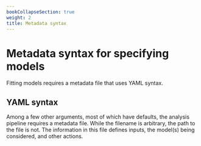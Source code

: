 ```yaml
---
bookCollapseSection: true
weight: 2
title: Metadata syntax
---
```


# Metadata syntax for specifying models

Fitting models requires a metadata file that uses YAML syntax.

## YAML syntax

Among a few other arguments, most of which have defaults, the analysis pipeline requires a metadata file. While the filename is arbitrary, the path to the file is not. The information in this file defines inputs, the model(s) being considered, and other actions.
